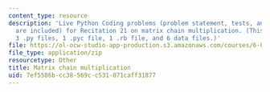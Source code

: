 ```yaml
---
content_type: resource
description: 'Live Python Coding problems (problem statement, tests, and solutions
  are included) for Recitation 21 on matrix chain multiplication. (This zip file includes:
  3 .py files, 1 .pyc file, 1 .rb file, and 6 data files.)'
file: https://ol-ocw-studio-app-production.s3.amazonaws.com/courses/6-006-introduction-to-algorithms-spring-2008/7ef5586bcc38569cc531071caff31877_r21_parens.zip
file_type: application/zip
resourcetype: Other
title: Matrix chain multiplication
uid: 7ef5586b-cc38-569c-c531-071caff31877
---
```


